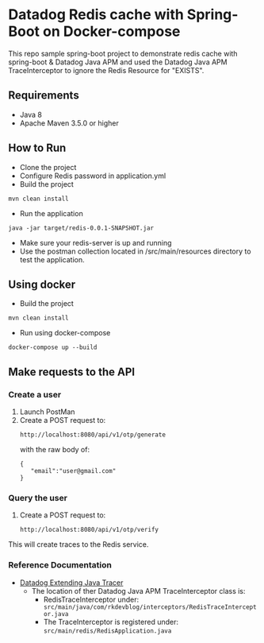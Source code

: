 # Datadog Redis cache with Spring-Boot on Docker-compose

This repo sample spring-boot project to demonstrate redis cache with spring-boot & Datadog Java APM and used the Datadog Java APM TraceInterceptor to ignore the Redis Resource for "EXISTS".

## Requirements
* Java 8
* Apache Maven 3.5.0 or higher

## How to Run

- Clone the project
- Configure Redis password in application.yml
- Build the project  
```
mvn clean install
```
- Run the application
```
java -jar target/redis-0.0.1-SNAPSHOT.jar
```
- Make sure your redis-server is up and running
- Use the postman collection located in /src/main/resources directory to test the application.

## Using docker

- Build the project  
```
mvn clean install
```
- Run using docker-compose
```
docker-compose up --build 
```
## Make requests to the API
### Create a user 
1. Launch PostMan
2. Create a POST request to: 
    ``` 
    http://localhost:8080/api/v1/otp/generate
    ```
    with the raw body of: 
    ```
    {
       "email":"user@gmail.com"
    }
    ```
### Query the user
1. Create a POST request to: 

    ```
    http://localhost:8080/api/v1/otp/verify
    ```
This will create traces to the Redis service. 

### Reference Documentation
- [Datadog Extending Java Tracer](https://docs.datadoghq.com/tracing/trace_collection/custom_instrumentation/java/#extending-tracers)
   - The location of ther Datadog Java APM TraceInterceptor class is: 
      - RedisTraceInterceptor under: ``` src/main/java/com/rkdevblog/interceptors/RedisTraceInterceptor.java```
      - The TraceInterceptor is registered under: ```src/main/redis/RedisApplication.java```
